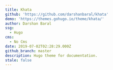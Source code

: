 ```yaml
---
title: Khata
github: 'https://github.com/darshanbaral/khata'
demo: 'https://themes.gohugo.io/theme/khata/'
author: Darshan Baral
ssg:
  - Hugo
cms:
  - No Cms
date: 2019-07-02T02:28:29.000Z
github_branch: master
description: Hugo theme for documentation.
stale: false
---
```

